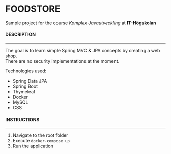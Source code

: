 # FOODSTORE

Sample project for the course *Komplex Javautveckling* at **IT-Högskolan**  
  
#### DESCRIPTION  
***  

The goal is to learn simple Spring MVC & JPA concepts by creating a web shop.  
There are no security implementations at the moment.  

Technologies used:  
- Spring Data JPA  
- Spring Boot  
- Thymeleaf  
- Docker  
- MySQL  
- CSS  
  
#### INSTRUCTIONS  
***  

1. Navigate to the root folder
2. Execute <code>docker-compose up</code>
3. Run the application 


